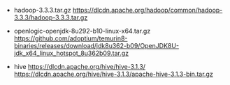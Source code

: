 - hadoop-3.3.3.tar.gz
https://dlcdn.apache.org/hadoop/common/hadoop-3.3.3/hadoop-3.3.3.tar.gz

- openlogic-openjdk-8u292-b10-linux-x64.tar.gz
https://github.com/adoptium/temurin8-binaries/releases/download/jdk8u362-b09/OpenJDK8U-jdk_x64_linux_hotspot_8u362b09.tar.gz

- hive
https://dlcdn.apache.org/hive/hive-3.1.3/
https://dlcdn.apache.org/hive/hive-3.1.3/apache-hive-3.1.3-bin.tar.gz